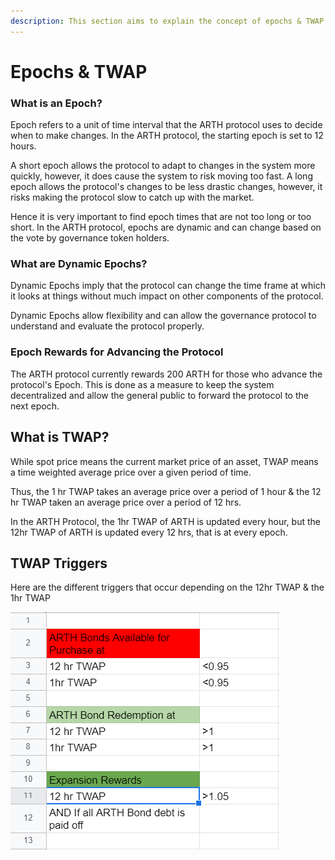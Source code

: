 ```yaml
---
description: This section aims to explain the concept of epochs & TWAP
---
```


# Epochs & TWAP

### What is an Epoch?

Epoch refers to a unit of time interval that the ARTH protocol uses to decide when to make changes. In the ARTH protocol, the starting epoch is set to 12 hours.

A short epoch allows the protocol to adapt to changes in the system more quickly, however, it does cause the system to risk moving too fast. A long epoch allows the protocol's changes to be less drastic changes, however, it risks making the protocol slow to catch up with the market.

Hence it is very important to find epoch times that are not too long or too short. In the ARTH protocol, epochs are dynamic and can change based on the vote by governance token holders.

### What are Dynamic Epochs?

Dynamic Epochs imply that the protocol can change the time frame at which it looks at things without much impact on other components of the protocol.

Dynamic Epochs allow flexibility and can allow the governance protocol to understand and evaluate the protocol properly.

### Epoch Rewards for Advancing the Protocol

The ARTH protocol currently rewards 200 ARTH for those who advance the protocol's Epoch. This is done as a measure to keep the system decentralized and allow the general public to forward the protocol to the next epoch.

## What is TWAP?

While spot price means the current market price of an asset, TWAP means a time weighted average price over a given period of time.

Thus, the 1 hr TWAP takes an average price over a period of 1 hour & the 12 hr TWAP taken an average price over a period of 12 hrs.

In the ARTH Protocol, the 1hr TWAP of ARTH is updated every hour, but the 12hr TWAP of ARTH is updated every 12 hrs, that is at every epoch.

## TWAP Triggers

Here are the different triggers that occur depending on the 12hr TWAP & the 1hr TWAP

![](../.gitbook/assets/twap-triggers-arth.png)

